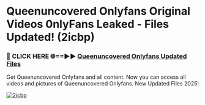 # Queenuncovered Onlyfans Original Videos 0nlyFans Leaked - Files Updated! (2icbp)

<h3>🔴 CLICK HERE 🌐==►► <a href="https://tinyurl.com/ehrbuxhb" rel="nofollow">Queenuncovered Onlyfans Updated Files</a></h3>

Get Queenuncovered Onlyfans and all content. Now you can access all videos and pictures of Queenuncovered Onlyfans. New Updated Files 2025!

[![2icbp](https://i.imgur.com/lVYEuWS.gif)](https://tinyurl.com/ehrbuxhb)
